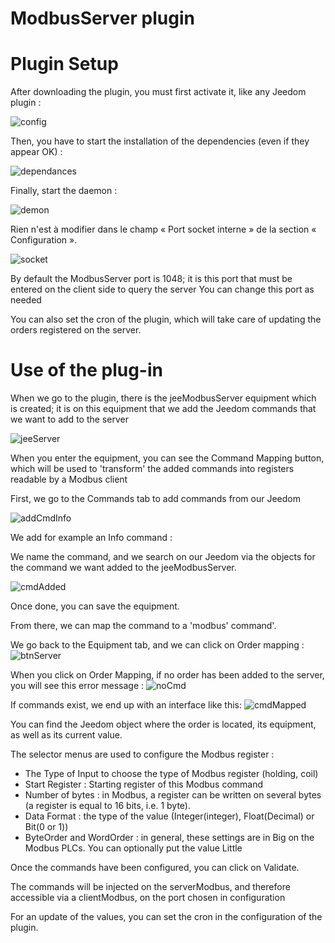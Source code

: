 # ModbusServer plugin


# Plugin Setup

After downloading the plugin, you must first activate it, like any Jeedom plugin :

![config](../images/ModbusServerActiv.png)

Then, you have to start the installation of the dependencies (even if they appear OK) :

![dependances](../images/ModbusServerDep.png)

Finally, start the daemon :

![demon](../images/ModbusServerDemon.png)

Rien n'est à modifier dans le champ « Port socket interne » de la section « Configuration ».

![socket](../images/ModbusServerConfig.png)

By default the ModbusServer port is 1048; it is this port that must be entered on the client side to query the server
You can change this port as needed

You can also set the cron of the plugin, which will take care of updating the orders registered on the server. 



# Use of the plug-in

When we go to the plugin, there is the jeeModbusServer equipment which is created; it is on this equipment that we add the Jeedom commands that we want to add to the server

![jeeServer](../images/ModbusServerEqLogicServer.png)


When you enter the equipment, you can see the Command Mapping button, which will be used to 'transform' the added commands into registers readable by a Modbus client


First, we go to the Commands tab to add commands from our Jeedom

![addCmdInfo](../images/ModbusServerAddCmdInfo.png)


We add for example an Info command :

We name the command, and we search on our Jeedom via the objects for the command we want added to the jeeModbusServer. 

![cmdAdded](../images/ModbusServerCmdAdded.png)


Once done, you can save the equipment.



From there, we can map the command to a 'modbus' command'.

We go back to the Equipment tab, and we can click on Order mapping :
![btnServer](../images/ModbusServerBtnMapping.png)

When you click on Order Mapping, if no order has been added to the server, you will see this error message :
![noCmd](../images/ModbusServerNoCmd.png)


If commands exist, we end up with an interface like this:
![cmdMapped](../images/ModbusServerCmdMapped.png)

You can find the Jeedom object where the order is located, its equipment, as well as its current value. 

The selector menus are used to configure the Modbus register : 

- The Type of Input to choose the type of Modbus register (holding, coil)
- Start Register : Starting register of this Modbus command
- Number of bytes : in Modbus, a register can be written on several bytes (a register is equal to 16 bits, i.e. 1 byte).
- Data Format : the type of the value (Integer(integer), Float(Decimal) or Bit(0 or 1))
- ByteOrder and WordOrder : in general, these settings are in Big on the Modbus PLCs. You can optionally put the value Little


Once the commands have been configured, you can click on Validate. 

The commands will be injected on the serverModbus, and therefore accessible via a clientModbus, on the port chosen in configuration


For an update of the values, you can set the cron in the configuration of the plugin.



